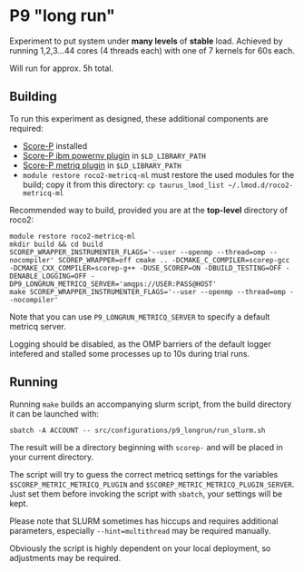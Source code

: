 # P9 "long run"
Experiment to put system under **many levels** of **stable** load.
Achieved by running 1,2,3...44 cores (4 threads each) with one of 7 kernels for 60s each.

Will run for approx. 5h total.

## Building
To run this experiment as designed, these additional components are required:
- [Score-P](https://score-p.org/) installed
- [Score-P ibm powernv plugin](https://github.com/score-p/scorep_plugin_ibmpowernv) in `$LD_LIBRARY_PATH`
- [Score-P metriq plugin](https://github.com/score-p/scorep_plugin_metricq) in `$LD_LIBRARY_PATH`
- `module restore roco2-metricq-ml` must restore the used modules for the build; copy it from this directory: `cp taurus_lmod_list ~/.lmod.d/roco2-metricq-ml`

Recommended way to build, provided you are at the **top-level** directory of roco2:

```
module restore roco2-metricq-ml
mkdir build && cd build
SCOREP_WRAPPER_INSTRUMENTER_FLAGS='--user --openmp --thread=omp --nocompiler' SCOREP_WRAPPER=off cmake .. -DCMAKE_C_COMPILER=scorep-gcc -DCMAKE_CXX_COMPILER=scorep-g++ -DUSE_SCOREP=ON -DBUILD_TESTING=OFF -DENABLE_LOGGING=OFF -DP9_LONGRUN_METRICQ_SERVER='amqps://USER:PASS@HOST'
make SCOREP_WRAPPER_INSTRUMENTER_FLAGS='--user --openmp --thread=omp --nocompiler'
```

Note that you can use `P9_LONGRUN_METRICQ_SERVER` to specify a default metricq server.

Logging should be disabled, as the OMP barriers of the default logger intefered and stalled some processes up to 10s during trial runs.

## Running
Running `make` builds an accompanying slurm script, from the build directory it can be launched with:

```
sbatch -A ACCOUNT -- src/configurations/p9_longrun/run_slurm.sh
```

The result will be a directory beginning with `scorep-` and will be placed in your current directory.

The script will try to guess the correct metricq settings for the variables `$SCOREP_METRIC_METRICQ_PLUGIN` and `$SCOREP_METRIC_METRICQ_PLUGIN_SERVER`.
Just set them before invoking the script with `sbatch`, your settings will be kept.

Please note that SLURM sometimes has hiccups and requires additional parameters, especially `--hint=multithread` may be required manually.

Obviously the script is highly dependent on your local deployment, so adjustments may be required.
